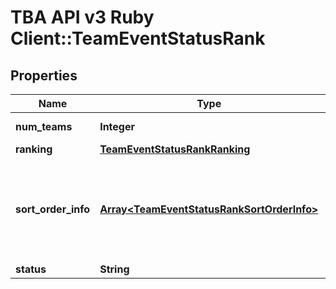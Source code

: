 # TBA API v3 Ruby Client::TeamEventStatusRank

## Properties
Name | Type | Description | Notes
------------ | ------------- | ------------- | -------------
**num_teams** | **Integer** | Number of teams ranked. | [optional] 
**ranking** | [**TeamEventStatusRankRanking**](TeamEventStatusRankRanking.md) |  | [optional] 
**sort_order_info** | [**Array&lt;TeamEventStatusRankSortOrderInfo&gt;**](TeamEventStatusRankSortOrderInfo.md) | Ordered list of names corresponding to the elements of the &#x60;sort_orders&#x60; array. | [optional] 
**status** | **String** |  | [optional] 


